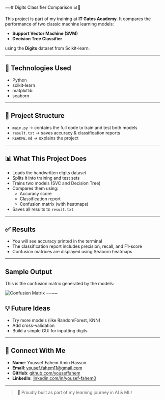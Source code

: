 ~~# Digits Classifier Comparison 📊🧠

This project is part of my training at **IT Gates Academy**. It compares the performance of two classic machine learning models:

- **Support Vector Machine (SVM)**
- **Decision Tree Classifier**

using the **Digits** dataset from Scikit-learn.

---

## 🔧 Technologies Used

- Python
- scikit-learn
- matplotlib
- seaborn

---

## 📁 Project Structure

- `main.py` → contains the full code to train and test both models
- `result.txt` → saves accuracy & classification reports
- `README.md` → explains the project

---

## 📊 What This Project Does

- Loads the handwritten digits dataset
- Splits it into training and test sets
- Trains two models (SVC and Decision Tree)
- Compares them using:
  - Accuracy score
  - Classification report
  - Confusion matrix (with heatmaps)
- Saves all results to `result.txt`

---

## ✅ Results

- You will see accuracy printed in the terminal
- The classification report includes precision, recall, and F1-score
- Confusion matrices are displayed using Seaborn heatmaps

---

## Sample Output

This is the confusion matrix generated by the models:

![Confusion Matrix](confusion_matrix.png)
---~~

## 💡 Future Ideas

- Try more models (like RandomForest, KNN)
- Add cross-validation
- Build a simple GUI for inputting digits

---

## 🔗 Connect With Me

- **Name**: Youssef Fahem Amin Hasson  
- **Email**: yousef.fahem11@gmail.com  
- **GitHub**: [github.com/youseffahem](https://github.com/youseffahem)  
- **LinkedIn**: [linkedin.com/in/yousef-fahem0](https://www.linkedin.com/in/yousef-fahem0)

---

> 🚀 Proudly built as part of my learning journey in AI & ML!
